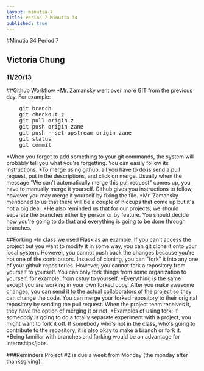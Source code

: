 ```yaml
---
layout: minutia-7
title: Period 7 Minutia 34
published: true
---
```


#Minutia 34 Period 7
## Victoria Chung
### 11/20/13

##Github Workflow
*Mr. Zamansky went over more GIT from the previous day. For example:
<pre>
	git branch
	git checkout z
	git pull origin z
	git push origin zane
	git push --set-upstream origin zane
	git status
	git commit
</pre>

*When you forget to add something to your git commands, the system will probably tell you what you're forgetting. You can easily follow its instructions. 
*To merge using github, all you have to do is send a pull request, put in the descriptions, and click on merge. Usually when the message "We can't automatically merge this pull request" comes up, you have to manually merge it yourself. Github gives you instructions to follow, however you may merge it yourself by fixing the file.
*Mr. Zamansky mentioned to us that there will be a couple of hiccups that come up but it's not a big deal. 
*He also reminded us that for our projects, we should separate the branches either by person or by feature. You should decide how you're going to do that and everything is going to be done through branches. 


##Forking
*In class we used Flask as an example: If you can't access the project but you want to modify it in some way, you can git clone it onto your local system. However, you cannot push back the changes because you're not one of the contributors. Instead of cloning, you can "fork" it into any one of your github repositories. However, you cannot fork a repository from yourself to yourself. You can only fork things from some organization to yourself, for example, from cstuy to yourself. 
*Everything is the same except you are working in your own forked copy. After you make awesome changes, you can send it to the actual collaborators of the project so they can change the code. You can merge your forked repository to their original repository by sending the pull request. When the project team receives it, they have the option of merging it or not.
*Examples of using fork: If someobdy is going to do a totally separate experiment with a project, you might want to fork it off. If somebody who's not in the class, who's going to contribute to the repository, it is also okay to make a branch or fork it.
*Being familiar with branches and forking would be an advantage for internships/jobs.

###Reminders
Project #2 is due a week from Monday (the monday after thanksgiving).


